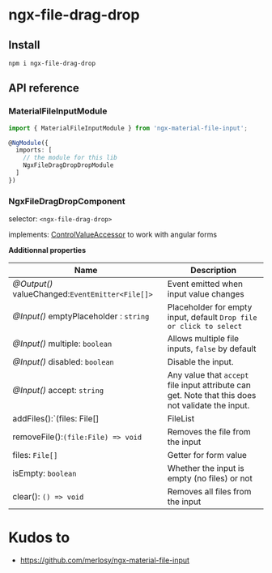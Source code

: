 # ngx-file-drag-drop

## Install

```
npm i ngx-file-drag-drop
```

## API reference

### MaterialFileInputModule

```ts
import { MaterialFileInputModule } from 'ngx-material-file-input';

@NgModule({
  imports: [
    // the module for this lib
    NgxFileDragDropDropModule
  ]
})
```

### NgxFileDragDropComponent

selector: `<ngx-file-drag-drop>`

implements: [ControlValueAccessor](https://angular.io/api/forms/ControlValueAccessor) to work with angular forms

**Additionnal properties**

| Name                                                   | Description                                                                                       |
| ------------------------------------------------------ | ------------------------------------------------------------------------------------------------- |
| _@Output()_ valueChanged:`EventEmitter<File[]>`        | Event emitted when input value changes                                                            |
| _@Input()_ emptyPlaceholder : `string`                 | Placeholder for empty input, default `Drop file or click to select`                               |
| _@Input()_ multiple: `boolean`                         | Allows multiple file inputs, `false` by default                                                   |
| _@Input()_ disabled: `boolean`                         | Disable the input.                                                                                |
| _@Input()_ accept: `string`                            | Any value that `accept` file input attribute can get. Note that this does not validate the input. |
| addFiles():`(files: File[] | FileList | File) => void` | Update input                                                                                      |
| removeFile():`(file:File) => void`                     | Removes the file from the input                                                                   |
| files: `File[]`                                        | Getter for form value                                                                             |
| isEmpty: `boolean`                                     | Whether the input is empty (no files) or not                                                      |
| clear(): `() => void`                                  | Removes all files from the input                                                                  |

# Kudos to

* https://github.com/merlosy/ngx-material-file-input

